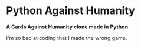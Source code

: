 # Python Against Humanity
**A Cards Against Humanity clone made in Python**

I'm so bad at coding that I made the wrong game.
